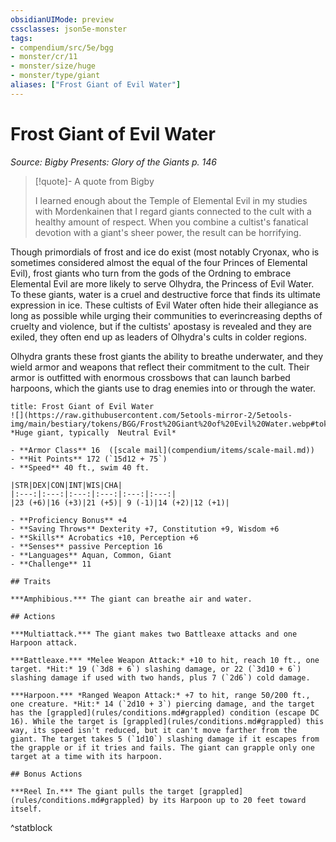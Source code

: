 ```yaml
---
obsidianUIMode: preview
cssclasses: json5e-monster
tags:
- compendium/src/5e/bgg
- monster/cr/11
- monster/size/huge
- monster/type/giant
aliases: ["Frost Giant of Evil Water"]
---
```

# Frost Giant of Evil Water
*Source: Bigby Presents: Glory of the Giants p. 146*  

> [!quote]- A quote from Bigby  
> 
> I learned enough about the Temple of Elemental Evil in my studies with Mordenkainen that I regard giants connected to the cult with a healthy amount of respect. When you combine a cultist's fanatical devotion with a giant's sheer power, the result can be horrifying.

Though primordials of frost and ice do exist (most notably Cryonax, who is sometimes considered almost the equal of the four Princes of Elemental Evil), frost giants who turn from the gods of the Ordning to embrace Elemental Evil are more likely to serve Olhydra, the Princess of Evil Water. To these giants, water is a cruel and destructive force that finds its ultimate expression in ice. These cultists of Evil Water often hide their allegiance as long as possible while urging their communities to everincreasing depths of cruelty and violence, but if the cultists' apostasy is revealed and they are exiled, they often end up as leaders of Olhydra's cults in colder regions.

Olhydra grants these frost giants the ability to breathe underwater, and they wield armor and weapons that reflect their commitment to the cult. Their armor is outfitted with enormous crossbows that can launch barbed harpoons, which the giants use to drag enemies into or through the water.

```ad-statblock
title: Frost Giant of Evil Water
![](https://raw.githubusercontent.com/5etools-mirror-2/5etools-img/main/bestiary/tokens/BGG/Frost%20Giant%20of%20Evil%20Water.webp#token)
*Huge giant, typically  Neutral Evil*

- **Armor Class** 16  ([scale mail](compendium/items/scale-mail.md))
- **Hit Points** 172 (`15d12 + 75`)
- **Speed** 40 ft., swim 40 ft.

|STR|DEX|CON|INT|WIS|CHA|
|:---:|:---:|:---:|:---:|:---:|:---:|
|23 (+6)|16 (+3)|21 (+5)| 9 (-1)|14 (+2)|12 (+1)|

- **Proficiency Bonus** +4
- **Saving Throws** Dexterity +7, Constitution +9, Wisdom +6
- **Skills** Acrobatics +10, Perception +6
- **Senses** passive Perception 16
- **Languages** Aquan, Common, Giant
- **Challenge** 11

## Traits

***Amphibious.*** The giant can breathe air and water.

## Actions

***Multiattack.*** The giant makes two Battleaxe attacks and one Harpoon attack.

***Battleaxe.*** *Melee Weapon Attack:* +10 to hit, reach 10 ft., one target. *Hit:* 19 (`3d8 + 6`) slashing damage, or 22 (`3d10 + 6`) slashing damage if used with two hands, plus 7 (`2d6`) cold damage.

***Harpoon.*** *Ranged Weapon Attack:* +7 to hit, range 50/200 ft., one creature. *Hit:* 14 (`2d10 + 3`) piercing damage, and the target has the [grappled](rules/conditions.md#grappled) condition (escape DC 16). While the target is [grappled](rules/conditions.md#grappled) this way, its speed isn't reduced, but it can't move farther from the giant. The target takes 5 (`1d10`) slashing damage if it escapes from the grapple or if it tries and fails. The giant can grapple only one target at a time with its harpoon.

## Bonus Actions

***Reel In.*** The giant pulls the target [grappled](rules/conditions.md#grappled) by its Harpoon up to 20 feet toward itself.
```
^statblock